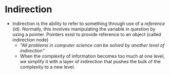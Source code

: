 
# Indirection 
- Indirection is the ability to refer to something through use of a *reference* (id). Normally, this involves manipulating the variable in question by using a pointer. Pointers exist to provide reference to an object (called indirection node)
	- *"All problems in computer science can be solved by another level of indirection"*
	- When the complexity of information becomes too much at one level, we simplify it with a layer of indirection that pushes the bulk of the complexity to a new level.
